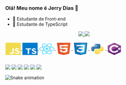 ### Olá! Meu nome é Jerry Dias 👋

- 🔭 Estudante de Front-end
- 🌱 Estudante de TypeScript

<div align="center">
  <a href="https://github.com/jerrydias">
  <img height="130em" src="https://github-readme-stats.vercel.app/api?username=jerrydias&show_icons=true&theme=dark&include_all_commits=true&count_private=true"/>
  <img height="130em" src="https://github-readme-stats.vercel.app/api/top-langs/?username=jerrydias&layout=compact&langs_count=7&theme=dark"/>
</div>
<div style="display: inline_block"><br>
  <img align="center" alt="Jerry-Js" height="40" width="50" src="https://raw.githubusercontent.com/devicons/devicon/master/icons/javascript/javascript-plain.svg">
  <img align="center" alt="Jerry-Ts" height="40" width="50" src="https://raw.githubusercontent.com/devicons/devicon/master/icons/typescript/typescript-plain.svg">
  <img align="center" alt="Jerry-React" height="40" width="50" src="https://raw.githubusercontent.com/devicons/devicon/master/icons/react/react-original.svg">
  <img align="center" alt="Jerry-HTML" height="40" width="50" src="https://raw.githubusercontent.com/devicons/devicon/master/icons/html5/html5-original.svg">
  <img align="center" alt="Jerry-CSS" height="40" width="50" src="https://raw.githubusercontent.com/devicons/devicon/master/icons/css3/css3-original.svg">
  <img align="center" alt="Jerry-Python" height="40" width="50" src="https://raw.githubusercontent.com/devicons/devicon/master/icons/python/python-original.svg">
  <img align="center" alt="Jerry-Csharp" height="40" width="50" src="https://raw.githubusercontent.com/devicons/devicon/master/icons/csharp/csharp-original.svg">
 
</div>
  
  ##
 
<div> 
  <a href="https://www.youtube.com/" target="_blank"><img src="https://img.shields.io/badge/YouTube-FF0000?style=for-the-badge&logo=youtube&logoColor=white" target="_blank"></a>
  <a href="https://instagram.com/" target="_blank"><img src="https://img.shields.io/badge/-Instagram-%23E4405F?style=for-the-badge&logo=instagram&logoColor=white" target="_blank"></a>
 	<a href="https://www.twitch.tvi" target="_blank"><img src="https://img.shields.io/badge/Twitch-9146FF?style=for-the-badge&logo=twitch&logoColor=white" target="_blank"></a>
 <a href="https://discord.gg/" target="_blank"><img src="https://img.shields.io/badge/Discord-7289DA?style=for-the-badge&logo=discord&logoColor=white" target="_blank"></a> 
  <a href = "mailto:jerry.dias.cad@gmail.com"><img src="https://img.shields.io/badge/-Gmail-%23333?style=for-the-badge&logo=gmail&logoColor=white" target="_blank"></a>
  <a href="https://www.linkedin.com/in/" target="_blank"><img src="https://img.shields.io/badge/-LinkedIn-%230077B5?style=for-the-badge&logo=linkedin&logoColor=white" target="_blank"></a> 
 
  ![Snake animation](https://github.com/jerrydias/jerrydias/blob/output/github-contribution-grid-snake.svg)
 
</div>


